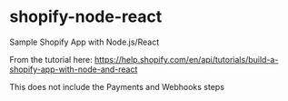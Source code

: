 # shopify-node-react

Sample Shopify App with Node.js/React

From the tutorial here: https://help.shopify.com/en/api/tutorials/build-a-shopify-app-with-node-and-react

This does not include the Payments and Webhooks steps